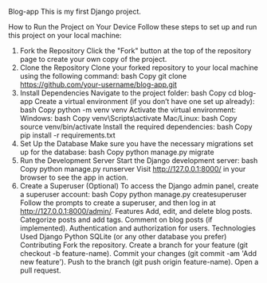 Blog-app
This is my first Django project.

How to Run the Project on Your Device
Follow these steps to set up and run this project on your local machine:

1. Fork the Repository
Click the "Fork" button at the top of the repository page to create your own copy of the project.
2. Clone the Repository
Clone your forked repository to your local machine using the following command:
bash
Copy
git clone https://github.com/your-username/blog-app.git
3. Install Dependencies
Navigate to the project folder:
bash
Copy
cd blog-app
Create a virtual environment (if you don’t have one set up already):
bash
Copy
python -m venv venv
Activate the virtual environment:
Windows:
bash
Copy
venv\Scripts\activate
Mac/Linux:
bash
Copy
source venv/bin/activate
Install the required dependencies:
bash
Copy
pip install -r requirements.txt
4. Set Up the Database
Make sure you have the necessary migrations set up for the database:
bash
Copy
python manage.py migrate
5. Run the Development Server
Start the Django development server:
bash
Copy
python manage.py runserver
Visit http://127.0.0.1:8000/ in your browser to see the app in action.
6. Create a Superuser (Optional)
To access the Django admin panel, create a superuser account:
bash
Copy
python manage.py createsuperuser
Follow the prompts to create a superuser, and then log in at http://127.0.0.1:8000/admin/.
Features
Add, edit, and delete blog posts.
Categorize posts and add tags.
Comment on blog posts (if implemented).
Authentication and authorization for users.
Technologies Used
Django
Python
SQLite (or any other database you prefer)
Contributing
Fork the repository.
Create a branch for your feature (git checkout -b feature-name).
Commit your changes (git commit -am 'Add new feature').
Push to the branch (git push origin feature-name).
Open a pull request.
